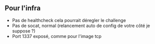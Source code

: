 ## Pour l'infra

- Pas de healthcheck cela pourrait déregler le challenge
- Pas de socat, normal (relancement auto de config de votre côté je suppose ?)
- Port 1337 exposé, comme pour l'image tcp


